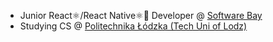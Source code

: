 - Junior React⚛️/React Native⚛️📱 Developer @ [Software Bay](https://softwarebay.io/en)
- Studying CS @ [Politechnika Łódzka (Tech Uni of Lodz)](https://p.lodz.pl/)
